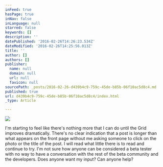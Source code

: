 ```yaml
---
inFeed: true
hasPage: true
inNav: false
inLanguage: null
starred: false
keywords: []
description: ''
datePublished: '2016-02-26T14:26:23.534Z'
dateModified: '2016-02-26T14:25:56.013Z'
title: ''
author: []
authors: []
publisher:
  name: null
  domain: null
  url: null
  favicon: null
sourcePath: _posts/2016-02-26-d439b4c9-759c-45de-b85b-06f10ac5d8c4.md
published: true
url: d439b4c9-759c-45de-b85b-06f10ac5d8c4/index.html
_type: Article

---
```

![](https://the-grid-user-content.s3-us-west-2.amazonaws.com/50327f5b-3fbe-4e1c-88d6-e1cc5bc0da3a.jpg)

I'm starting to feel like there's nothing more that I can do until the Grid improves dramatically. There's no clear indication that a post is longer than what appears on the front page without me asking someone to click on the photo or the title of the post. I will read what little there is to read and continue to try. I'm not sure how anyone can be considered a beta tester with no way to have a conversation with the rest of the beta community and the developers. Does anyone want my input? Can anyone help?